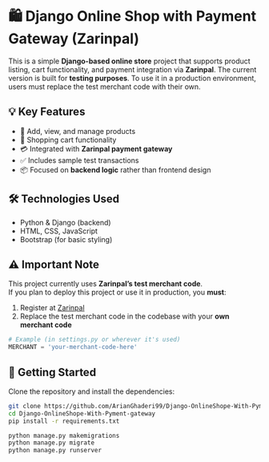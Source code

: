 # 🛍️ Django Online Shop with Payment Gateway (Zarinpal)

This is a simple **Django-based online store** project that supports product listing, cart functionality, and payment integration via **Zarinpal**. The current version is built for **testing purposes**. To use it in a production environment, users must replace the test merchant code with their own.

## 💡 Key Features

- 🧾 Add, view, and manage products  
- 🛒 Shopping cart functionality  
- 💳 Integrated with **Zarinpal payment gateway**  
- ✅ Includes sample test transactions  
- 📦 Focused on **backend logic** rather than frontend design  

## 🛠 Technologies Used

- Python & Django (backend)  
- HTML, CSS, JavaScript  
- Bootstrap (for basic styling)  

## ⚠️ Important Note

This project currently uses **Zarinpal’s test merchant code**.  
If you plan to deploy this project or use it in production, you **must**:

1. Register at [Zarinpal](https://www.zarinpal.com/)  
2. Replace the test merchant code in the codebase with your **own merchant code**  

```python
# Example (in settings.py or wherever it's used)
MERCHANT = 'your-merchant-code-here'
```


## 🚀 Getting Started

Clone the repository and install the dependencies:
```bash
git clone https://github.com/ArianGhaderi99/Django-OnlineShope-With-Pyment-gateway.git
cd Django-OnlineShope-With-Pyment-gateway
pip install -r requirements.txt

python manage.py makemigrations
python manage.py migrate
python manage.py runserver
```
